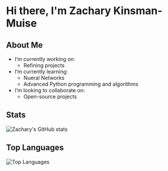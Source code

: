 # Hi there, I'm Zachary Kinsman-Muise

## About Me
- I’m currently working on:
  - Refining projects
- I’m currently learning:
  - Nueral Networks
  - Advanced Python programming and algorithms
- I’m looking to collaborate on:
  - Open-source projects
## Stats
![Zachary's GitHub stats](https://github-readme-stats.vercel.app/api?username=zackkinsman&show_icons=true&theme=radical)

## Top Languages
![Top Languages](https://github-readme-stats.vercel.app/api/top-langs/?username=zackkinsman&layout=compact&theme=radical)
